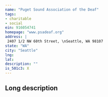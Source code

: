 ```yaml
---
name: "Puget Sound Association of the Deaf"
tags:
- charitable
- social
ein: 916054741
homepage: "www.psadeaf.org"
address: |
 2407 1/2 NW 60th Street, \nSeattle, WA 98107
state: "WA"
city: "Seattle"
lng: 
lat: 
description: ""
is_501c3: X
---
```


## Long description


